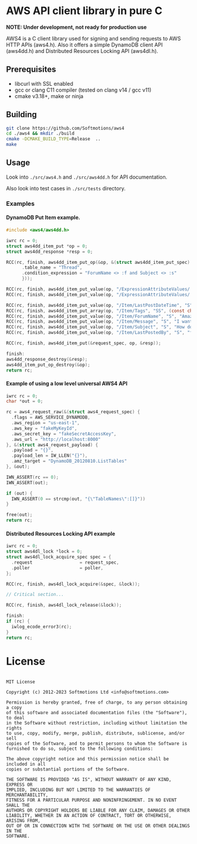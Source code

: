 # AWS API client library in pure C

**NOTE: Under development, not ready for production use**

AWS4 is a C client library used for signing and sending requests to AWS HTTP APIs (aws4.h).
Also it offers a simple DynamoDB client API (aws4dd.h) and Distributed Resources Locking API (aws4dl.h).

## Prerequisites

* libcurl with SSL enabled
* gcc or clang C11 compiler (tested on clang v14 / gcc v11) 
* cmake v3.18+, make or ninja

## Building

```sh
git clone https://github.com/Softmotions/aws4
cd ./aws4 && mkdir ./build
cmake -DCMAKE_BUILD_TYPE=Release  ..
make
```

## Usage

Look into `./src/aws4.h` and `./src/aws4dd.h` for API documentation.

Also look into test cases in `./src/tests` directory.

### Examples

#### DynamoDB Put Item example.

```c
#include <aws4/aws4dd.h>

iwrc rc = 0;
struct aws4dd_item_put *op = 0;
struct aws4dd_response *resp = 0;

RCC(rc, finish, aws4dd_item_put_op(&op, &(struct aws4dd_item_put_spec) {
      .table_name = "Thread",
      .condition_expression = "ForumName <> :f and Subject <> :s"
      }));

RCC(rc, finish, aws4dd_item_put_value(op, "/ExpressionAttributeValues/:f", "S", "Amazon DynamoDB"));
RCC(rc, finish, aws4dd_item_put_value(op, "/ExpressionAttributeValues/:s", "S", "How do I update multiple items?"));

RCC(rc, finish, aws4dd_item_put_value(op, "/Item/LastPostDateTime", "S", "201303190422"));
RCC(rc, finish, aws4dd_item_put_array(op, "/Item/Tags", "SS", (const char*[]) { "Update", "Multiple", "Help", 0 }));
RCC(rc, finish, aws4dd_item_put_value(op, "/Item/ForumName", "S", "Amazon DynamoDB"));
RCC(rc, finish, aws4dd_item_put_value(op, "/Item/Message", "S", "I want to update multiple items in a single call."));
RCC(rc, finish, aws4dd_item_put_value(op, "/Item/Subject", "S", "How do I update multiple items?"));
RCC(rc, finish, aws4dd_item_put_value(op, "/Item/LastPostedBy", "S", "fred@example.com"));

RCC(rc, finish, aws4dd_item_put(&request_spec, op, &resp));

finish:
aws4dd_response_destroy(&resp);
aws4dd_item_put_op_destroy(&op);
return rc;
```

#### Example of using a low level universal AWS4 API

```c
iwrc rc = 0;
char *out = 0;

rc = aws4_request_raw(&(struct aws4_request_spec) {
  .flags = AWS_SERVICE_DYNAMODB,
  .aws_region = "us-east-1",
  .aws_key = "fakeMyKeyId",
  .aws_secret_key = "fakeSecretAccessKey",
  .aws_url = "http://localhost:8000"
}, &(struct aws4_request_payload) {
  .payload = "{}",
  .payload_len = IW_LLEN("{}"),
  .amz_target = "DynamoDB_20120810.ListTables"
}, &out);

IWN_ASSERT(rc == 0);
IWN_ASSERT(out);

if (out) {
  IWN_ASSERT(0 == strcmp(out, "{\"TableNames\":[]}"))
}

free(out);
return rc;
```

#### Distributed Resources Locking API example

```c
iwrc rc = 0;
struct aws4dl_lock *lock = 0;
struct aws4dl_lock_acquire_spec spec = {
  .request                  = request_spec,
  .poller                   = poller,
};

RCC(rc, finish, aws4dl_lock_acquire(&spec, &lock));

// Critical section...

RCC(rc, finish, aws4dl_lock_release(&lock));

finish:
if (rc) {
  iwlog_ecode_error3(rc);
}
return rc;
```

# License
```

MIT License

Copyright (c) 2012-2023 Softmotions Ltd <info@softmotions.com>

Permission is hereby granted, free of charge, to any person obtaining a copy
of this software and associated documentation files (the "Software"), to deal
in the Software without restriction, including without limitation the rights
to use, copy, modify, merge, publish, distribute, sublicense, and/or sell
copies of the Software, and to permit persons to whom the Software is
furnished to do so, subject to the following conditions:

The above copyright notice and this permission notice shall be included in all
copies or substantial portions of the Software.

THE SOFTWARE IS PROVIDED "AS IS", WITHOUT WARRANTY OF ANY KIND, EXPRESS OR
IMPLIED, INCLUDING BUT NOT LIMITED TO THE WARRANTIES OF MERCHANTABILITY,
FITNESS FOR A PARTICULAR PURPOSE AND NONINFRINGEMENT. IN NO EVENT SHALL THE
AUTHORS OR COPYRIGHT HOLDERS BE LIABLE FOR ANY CLAIM, DAMAGES OR OTHER
LIABILITY, WHETHER IN AN ACTION OF CONTRACT, TORT OR OTHERWISE, ARISING FROM,
OUT OF OR IN CONNECTION WITH THE SOFTWARE OR THE USE OR OTHER DEALINGS IN THE
SOFTWARE.

```
